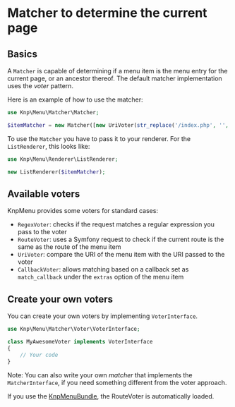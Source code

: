 # Matcher to determine the current page

## Basics


A `Matcher` is capable of determining if a menu item is the menu entry for the
current page, or an ancestor thereof. The default matcher implementation uses
the *voter* pattern.

Here is an example of how to use the matcher:

```php
use Knp\Menu\Matcher\Matcher;

$itemMatcher = new Matcher([new UriVoter(str_replace('/index.php', '', $_SERVER['REQUEST_URI']))]);
```

To use the `Matcher` you have to pass it to your renderer. For the `ListRenderer`,
this looks like:

```php
use Knp\Menu\Renderer\ListRenderer;

new ListRenderer($itemMatcher);
```

## Available voters

KnpMenu provides some voters for standard cases:

* `RegexVoter`: checks if the request matches a regular expression you pass to the voter
* `RouteVoter`: uses a Symfony request to check if the current route is the same as the route of the menu item
* `UriVoter`: compare the URI of the menu item with the URI passed to the voter
* `CallbackVoter`: allows matching based on a callback set as `match_callback` under the `extras` option of the menu item

## Create your own voters

You can create your own voters by implementing `VoterInterface`.

```php
use Knp\Menu\Matcher\Voter\VoterInterface;

class MyAwesomeVoter implements VoterInterface
{
    // Your code
}
```

Note: You can also write your own *matcher* that implements the `MatcherInterface`,
if you need something different from the voter approach.

If you use the [KnpMenuBundle](https://symfony.com/bundles/KnpMenuBundle/current/index.html), the RouteVoter is automatically loaded.
